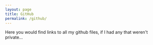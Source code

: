 ```yaml
---
layout: page
title: GitHub
permalink: /github/
---
```


Here you would find links to all my github files, if I had any that weren't private...
